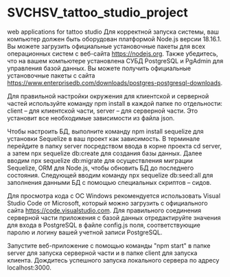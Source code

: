 # SVCHSV_tattoo_studio_project
web applications for tattoo studio
Для корректной запуска системы, ваш компьютер должен быть оборудован платформой Node.js версии 18.16.1. Вы можете загрузить официальные установочные пакеты для всех операционных систем с веб-сайта https://nodejs.org. Также убедитесь, что на вашем компьютере установлена СУБД PostgreSQL и PgAdmin для управления базой данных. Вы можете получить официальные установочные пакеты с сайта https://www.enterprisedb.com/downloads/postgres-postgresql-downloads.

Для правильной настройки окружения для клиентской и серверной частей используйте команду npm install в каждой папке по отдельности: client – для клиентской части, server – для серверной части. Это установит все необходимые зависимости из файла json.

Чтобы настроить БД, выполните команду npm install sequelize для установки Sequelize в ваш проект как зависимость. В терминале перейдите в папку server посредством ввода в корне проекта cd server, а затем npx sequelize db:create для создания базы данных. Далее вводим npx sequelize db:migrate для осуществления миграции Sequelize, ORM для Node.js, чтобы обновить БД до последнего состояния. Следующей вводим команду npx sequelize db:seed:all для заполнения данными БД с помощью специальных скриптов – сидов.

Для просмотра кода с ОС Windows рекомендуется использовать Visual Studio Code от Microsoft, который можно загрузить с официального сайта https://code.visualstudio.com. Для правильного соединения серверной части приложения с базой данных отредактируйте значения для входа в PostgreSQL в файле config.js поля, соответствующие паролю и логину вашей учетной записи PostgreSQL.

Запустите веб-приложение с помощью команды "npm start" в папке server для запуска серверной части и в папке client для запуска клиента. Дождитесь успешного запуска локального сервера по адресу localhost:3000.
